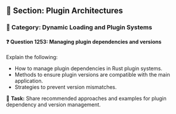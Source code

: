 ## 📘 Section: Plugin Architectures  
### 🔹 Category: Dynamic Loading and Plugin Systems  
#### ❓ Question 1253: Managing plugin dependencies and versions

Explain the following:

- How to manage plugin dependencies in Rust plugin systems.
- Methods to ensure plugin versions are compatible with the main application.
- Strategies to prevent version mismatches.

🔧 **Task:** Share recommended approaches and examples for plugin dependency and version management.
